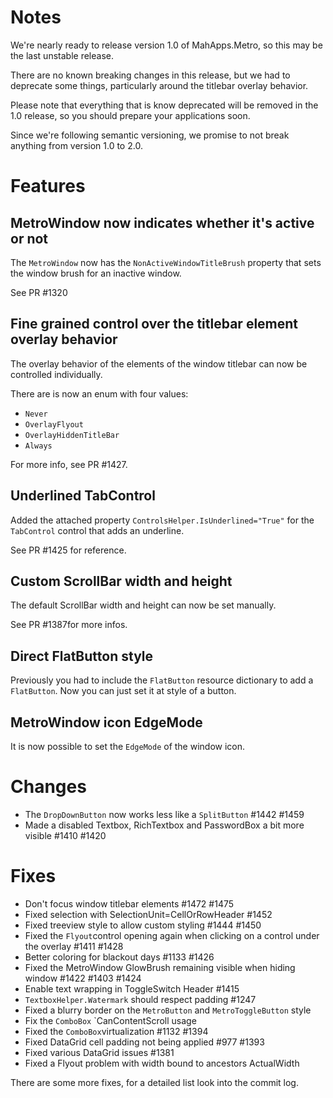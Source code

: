 # Notes

We're nearly ready to release version 1.0 of MahApps.Metro, so this may be the last unstable release.

There are no known breaking changes in this release, but we had to deprecate some things, particularly around the titlebar overlay behavior.

Please note that everything that is know deprecated will be removed in the 1.0 release, so you should prepare your applications soon.

Since we're following semantic versioning, we promise to not break anything from version 1.0 to 2.0.

# Features

## MetroWindow now indicates whether it's active or not

The `MetroWindow` now has the `NonActiveWindowTitleBrush` property that sets the window brush for an inactive window.

See PR #1320

## Fine grained control over the titlebar element overlay behavior

The overlay behavior of the elements of the window titlebar can now be controlled individually.

There are is now an enum with four values:
- `Never`
- `OverlayFlyout`
- `OverlayHiddenTitleBar`
- `Always`

For more info, see PR #1427.

## Underlined TabControl

Added the attached property `ControlsHelper.IsUnderlined="True"` for the `TabControl` control that adds an underline.

See PR #1425 for reference.

## Custom ScrollBar width and height

The default ScrollBar width and height can now be set manually.

See PR #1387for more infos.

## Direct FlatButton style

Previously you had to include the `FlatButton` resource dictionary to add a `FlatButton`.
Now you can just set it at style of a button.

## MetroWindow icon EdgeMode

It is now possible to set the `EdgeMode` of the window icon.

# Changes
- The `DropDownButton` now works less like a `SplitButton` #1442 #1459
- Made a disabled Textbox, RichTextbox and PasswordBox a bit more visible #1410 #1420

# Fixes

- Don't focus window titlebar elements #1472 #1475
- Fixed selection with SelectionUnit=CellOrRowHeader #1452
- Fixed treeview style to allow custom styling #1444 #1450
- Fixed the `Flyout`control opening again when clicking on a control under the overlay #1411 #1428
- Better coloring for blackout days #1133 #1426
- Fixed the MetroWindow GlowBrush remaining visible when hiding window #1422 #1403 #1424
- Enable text wrapping in ToggleSwitch Header #1415
- `TextboxHelper.Watermark` should respect padding #1247
- Fixed a blurry border on the `MetroButton` and `MetroToggleButton` style
- Fix the `ComboBox` `CanContentScroll usage
- Fixed the `ComboBox`virtualization #1132 #1394
- Fixed DataGrid cell padding not being applied #977 #1393
- Fixed various DataGrid issues #1381
- Fixed a Flyout problem with width bound to ancestors ActualWidth

There are some more fixes, for a detailed list look into the commit log.
